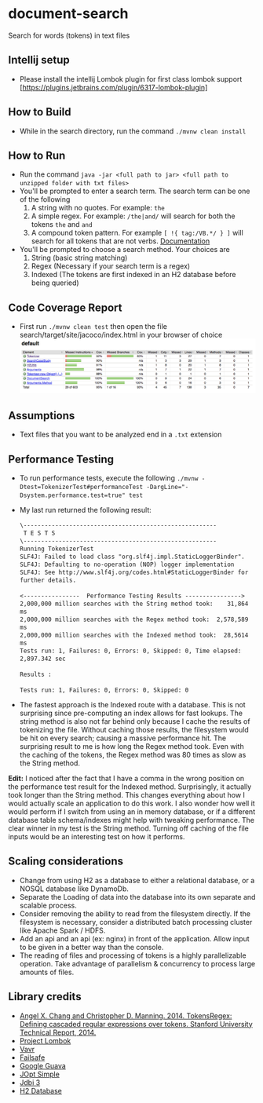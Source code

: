 # document-search
Search for words (tokens) in text files

## Intellij setup
- Please install the intellij Lombok plugin for first class lombok support [https://plugins.jetbrains.com/plugin/6317-lombok-plugin]

## How to Build
- While in the search directory, run the command ``` ./mvnw clean install ``` 

## How to Run
- Run the command ``` java -jar <full path to jar> <full path to unzipped folder with txt files> ```
- You'll be prompted to enter a search term.  The search term can be one of the following
  1. A string with no quotes.  For example: ```the```
  2. A simple regex.  For example: ```/the|and/``` will search for both the tokens ```the``` and ```and```
  3. A compound token pattern.  For example ```[ !{ tag:/VB.*/ } ]``` will search for all tokens that are not verbs.  [ Documentation](https://nlp.stanford.edu/software/tokensregex.html)
- You'll be prompted to choose a search method.  Your choices are
  1.  String (basic string matching)
  2.  Regex (Necessary if your search term is a regex)
  3.  Indexed (The tokens are first indexed in an H2 database before being queried)

## Code Coverage Report
- First run ```./mvnw clean test``` then open the file search/target/site/jacoco/index.html in your browser of choice
![Image of code coverage](images/code_coverage.png)

## Assumptions
- Text files that you want to be analyzed end in a ```.txt``` extension

## Performance Testing
- To run performance tests, execute the following ```./mvnw -Dtest=TokenizerTest#performanceTest -DargLine="-Dsystem.performance.test=true" test```
- My last run returned the following result:

    ```
    \-------------------------------------------------------
     T E S T S
    \-------------------------------------------------------
    Running TokenizerTest
    SLF4J: Failed to load class "org.slf4j.impl.StaticLoggerBinder".
    SLF4J: Defaulting to no-operation (NOP) logger implementation
    SLF4J: See http://www.slf4j.org/codes.html#StaticLoggerBinder for further details.

    <----------------  Performance Testing Results ---------------->
    2,000,000 million searches with the String method took:    31,864 ms
    2,000,000 million searches with the Regex method took:  2,578,589 ms
    2,000,000 million searches with the Indexed method took:  28,5614 ms
    Tests run: 1, Failures: 0, Errors: 0, Skipped: 0, Time elapsed: 2,897.342 sec

    Results :

    Tests run: 1, Failures: 0, Errors: 0, Skipped: 0
    ```
- The fastest approach is the Indexed route with a database.  This is not surprising since pre-computing an index allows for fast lookups.
The string method is also not far behind only because I cache the results of tokenizing the file.  Without caching those results, the filesystem
would be hit on every search; causing a massive performance hit.
The surprising result to me is how long the Regex method took. Even with the caching of the tokens, the Regex method was 80 times as slow as the String method.

**Edit:** I noticed after the fact that I have a comma in the wrong position on the performance test result for the Indexed method.
Surprisingly, it actually took longer than the String method.  This changes everything about how I would actually scale an application to do this work.  I also wonder how well it would perform if I switch from using an in memory database, or if a different database table schema/indexes might help with tweaking performance.
The clear winner in my test is the String method.  Turning off caching of the file inputs would be an interesting test on how it performs.

## Scaling considerations
- Change from using H2 as a database to either a relational database, or a NOSQL database like DynamoDb.
- Separate the Loading of data into the database into its own separate and scalable process.
- Consider removing the ability to read from the filesystem directly.  If the filesystem is necessary, consider a distributed batch processing cluster like Apache Spark / HDFS.
- Add an api and an api (ex: nginx) in front of the application.  Allow input to be given in a better way than the console.
- The reading of files and processing of tokens is a highly parallelizable operation.  Take advantage of parallelism & concurrency to process large amounts of files.

## Library credits
- [Angel X. Chang and Christopher D. Manning. 2014. TokensRegex: Defining cascaded regular expressions over tokens. Stanford University Technical Report, 2014.](https://nlp.stanford.edu/pubs/tokensregex-tr-2014.bib)
- [Project Lombok](https://projectlombok.org/)
- [Vavr](http://www.vavr.io/)
- [Failsafe](https://github.com/jhalterman/failsafe)
- [Google Guava](https://github.com/google/guava)
- [JOpt Simple](https://pholser.github.io/jopt-simple/examples.html)
- [Jdbi 3](http://jdbi.org/)
- [H2 Database](http://www.h2database.com/html/main.html)

